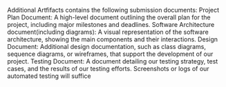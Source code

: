 Additional Artfifacts contains the following submission documents:
Project Plan Document: A high-level document outlining the overall plan for the project, including major milestones and deadlines.
Software Architecture document(including diagrams): A visual representation of the software architecture, showing the main components and their interactions.
Design Document: Additional design documentation, such as class diagrams, sequence diagrams, or wireframes, that support the development of our project.
Testing Document: A document detailing our testing strategy, test cases, and the results of our testing efforts. Screenshots or logs of our automated testing will suffice
